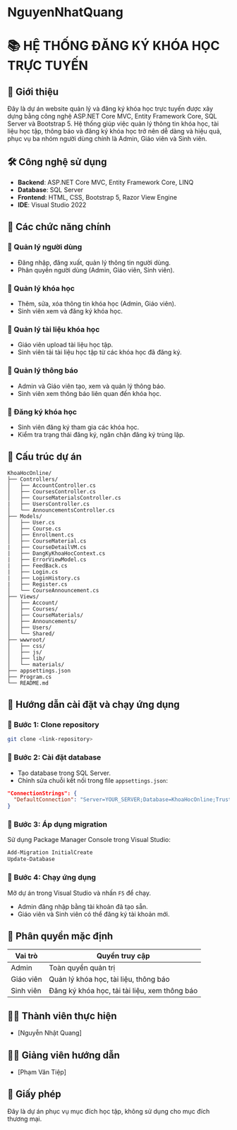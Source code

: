 # NguyenNhatQuang
# 📚 HỆ THỐNG ĐĂNG KÝ KHÓA HỌC TRỰC TUYẾN

## 📝 Giới thiệu

Đây là dự án website quản lý và đăng ký khóa học trực tuyến được xây dựng bằng công nghệ ASP.NET Core MVC, Entity Framework Core, SQL Server và Bootstrap 5. Hệ thống giúp việc quản lý thông tin khóa học, tài liệu học tập, thông báo và đăng ký khóa học trở nên dễ dàng và hiệu quả, phục vụ ba nhóm người dùng chính là Admin, Giáo viên và Sinh viên.

## 🛠️ Công nghệ sử dụng

- **Backend**: ASP.NET Core MVC, Entity Framework Core, LINQ
- **Database**: SQL Server
- **Frontend**: HTML, CSS, Bootstrap 5, Razor View Engine
- **IDE**: Visual Studio 2022

## 🚀 Các chức năng chính

### 👥 Quản lý người dùng

- Đăng nhập, đăng xuất, quản lý thông tin người dùng.
- Phân quyền người dùng (Admin, Giáo viên, Sinh viên).

### 📖 Quản lý khóa học

- Thêm, sửa, xóa thông tin khóa học (Admin, Giáo viên).
- Sinh viên xem và đăng ký khóa học.

### 📂 Quản lý tài liệu khóa học

- Giáo viên upload tài liệu học tập.
- Sinh viên tải tài liệu học tập từ các khóa học đã đăng ký.

### 📢 Quản lý thông báo

- Admin và Giáo viên tạo, xem và quản lý thông báo.
- Sinh viên xem thông báo liên quan đến khóa học.

### 📝 Đăng ký khóa học

- Sinh viên đăng ký tham gia các khóa học.
- Kiểm tra trạng thái đăng ký, ngăn chặn đăng ký trùng lặp.

## 📁 Cấu trúc dự án

```
KhoaHocOnline/
├── Controllers/
│   ├── AccountController.cs
│   ├── CoursesController.cs
│   ├── CourseMaterialsController.cs
|   ├── UsersController.cs
│   └── AnnouncementsController.cs
├── Models/
│   ├── User.cs
│   ├── Course.cs
│   ├── Enrollment.cs
│   ├── CourseMaterial.cs
|   ├── CourseDetailVM.cs
|   ├── DangKyKhoaHocContext.cs
|   ├── ErrorViewModel.cs
|   ├── FeedBack.cs
|   ├── Login.cs
|   ├── LoginHistory.cs
|   ├── Register.cs
│   └── CourseAnnouncement.cs
├── Views/
│   ├── Account/
│   ├── Courses/
│   ├── CourseMaterials/
│   ├── Announcements/
│   ├── Users/
│   └── Shared/
├── wwwroot/
│   ├── css/
│   ├── js/
│   ├── lib/
│   └── materials/
├── appsettings.json
├── Program.cs
└── README.md
```

## 🔧 Hướng dẫn cài đặt và chạy ứng dụng

### 📌 Bước 1: Clone repository

```bash
git clone <link-repository>
```

### 📌 Bước 2: Cài đặt database

- Tạo database trong SQL Server.
- Chỉnh sửa chuỗi kết nối trong file `appsettings.json`:

```json
"ConnectionStrings": {
  "DefaultConnection": "Server=YOUR_SERVER;Database=KhoaHocOnline;Trusted_Connection=True;"
}
```

### 📌 Bước 3: Áp dụng migration

Sử dụng Package Manager Console trong Visual Studio:

```bash
Add-Migration InitialCreate
Update-Database
```

### 📌 Bước 4: Chạy ứng dụng

Mở dự án trong Visual Studio và nhấn `F5` để chạy.

- Admin đăng nhập bằng tài khoản đã tạo sẵn.
- Giáo viên và Sinh viên có thể đăng ký tài khoản mới.

## 🔑 Phân quyền mặc định

| Vai trò   | Quyền truy cập                                |
| --------- | --------------------------------------------- |
| Admin     | Toàn quyền quản trị                           |
| Giáo viên | Quản lý khóa học, tài liệu, thông báo         |
| Sinh viên | Đăng ký khóa học, tải tài liệu, xem thông báo |

## 👨‍💻 Thành viên thực hiện
- [Nguyễn Nhật Quang]

## 👩‍🏫 Giảng viên hướng dẫn

- [Phạm Văn Tiệp]

## 📌 Giấy phép

Đây là dự án phục vụ mục đích học tập, không sử dụng cho mục đích thương mại.

